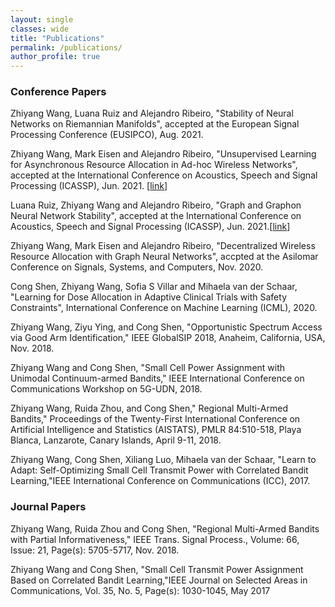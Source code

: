 ```yaml
---
layout: single
classes: wide
title: "Publications"
permalink: /publications/
author_profile: true
---
```




### Conference Papers

Zhiyang Wang, Luana Ruiz and Alejandro Ribeiro, "Stability of Neural Networks on Riemannian Manifolds", accepted at the European Signal Processing Conference (EUSIPCO), Aug. 2021.

Zhiyang Wang, Mark Eisen and  Alejandro Ribeiro, "Unsupervised Learning for Asynchronous Resource Allocation in Ad-hoc Wireless Networks", accepted at the International Conference on Acoustics, Speech and Signal Processing (ICASSP), Jun. 2021. [[link](/Papers/unsupervised-icassp21.pdf)]<br>

Luana Ruiz, Zhiyang Wang and Alejandro Ribeiro, "Graph and Graphon Neural Network Stability", accepted at the International Conference on Acoustics, Speech and Signal Processing (ICASSP),  Jun. 2021.[[link](/Papers/graphon-stability.pdf)]<br>

Zhiyang Wang, Mark Eisen and  Alejandro Ribeiro, "Decentralized Wireless Resource Allocation with Graph Neural Networks", accpted at the Asilomar Conference on Signals, Systems, and Computers, Nov. 2020.<br>

Cong Shen, Zhiyang Wang, Sofia S Villar and Mihaela van der Schaar, "Learning for Dose Allocation in Adaptive Clinical Trials with Safety Constraints", International Conference on Machine Learning (ICML), 2020.<br>

Zhiyang Wang, Ziyu Ying, and Cong Shen, "Opportunistic Spectrum Access via Good Arm Identification," IEEE GlobalSIP 2018, Anaheim, California, USA, Nov. 2018.<br>

Zhiyang Wang and Cong Shen, "Small Cell Power Assignment with Unimodal Continuum-armed Bandits," IEEE International Conference on Communications Workshop on 5G-UDN, 2018.<br>

Zhiyang Wang, Ruida Zhou, and Cong Shen," Regional Multi-Armed Bandits," Proceedings of the Twenty-First International Conference on Artificial Intelligence and Statistics (AISTATS), PMLR 84:510-518, Playa Blanca, Lanzarote, Canary Islands, April 9-11, 2018.<br>

Zhiyang Wang, Cong Shen, Xiliang Luo, Mihaela van der Schaar, "Learn to Adapt: Self-Optimizing Small Cell Transmit Power with Correlated Bandit Learning,"IEEE International Conference on Communications (ICC), 2017.<br>


### Journal Papers

Zhiyang Wang, Ruida Zhou and Cong Shen, "Regional Multi-Armed Bandits with Partial Informativeness," IEEE Trans. Signal Process., Volume: 66, Issue: 21, Page(s): 5705-5717, Nov. 2018.<br>

Zhiyang Wang and Cong Shen, "Small Cell Transmit Power Assignment Based on Correlated Bandit Learning,"IEEE Journal on Selected Areas in Communications, Vol. 35, No. 5, Page(s): 1030-1045, May 2017

